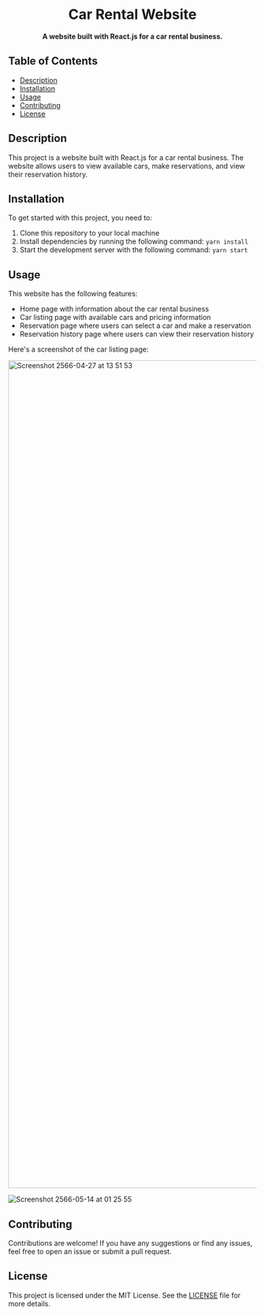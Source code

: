 <h1 align="center">Car Rental Website</h1>

<p align="center">
  <strong>A website built with React.js for a car rental business.</strong>
</p>

## Table of Contents

- [Description](#description)
- [Installation](#installation)
- [Usage](#usage)
- [Contributing](#contributing)
- [License](#license)

## Description

This project is a website built with React.js for a car rental business. The website allows users to view available cars, make reservations, and view their reservation history.

## Installation

To get started with this project, you need to:

1. Clone this repository to your local machine
2. Install dependencies by running the following command: `yarn install`
3. Start the development server with the following command: `yarn start`



## Usage

This website has the following features:

- Home page with information about the car rental business
- Car listing page with available cars and pricing information
- Reservation page where users can select a car and make a reservation
- Reservation history page where users can view their reservation history

Here's a screenshot of the car listing page:

<img width="1680" alt="Screenshot 2566-04-27 at 13 51 53" src="https://user-images.githubusercontent.com/70096049/234782962-741dd6af-490a-4969-aafd-33aa164e00be.png">

![Screenshot 2566-05-14 at 01 25 55](https://github.com/2110336-2565-2/Sec1_Group6_MonkeyD_Frontend/assets/70096049/de54fb34-e8e9-483f-ac5f-e575520f30aa)


## Contributing

Contributions are welcome! If you have any suggestions or find any issues, feel free to open an issue or submit a pull request.

## License

This project is licensed under the MIT License. See the [LICENSE](LICENSE) file for more details.

